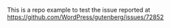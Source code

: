 This is a repo example to test the issue reported at https://github.com/WordPress/gutenberg/issues/72852
